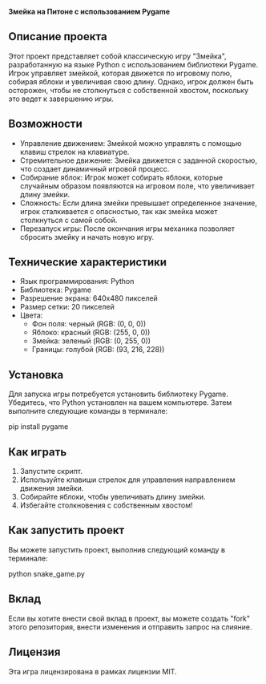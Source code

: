 **Змейка на Питоне с использованием Pygame**

## Описание проекта

Этот проект представляет собой классическую игру "Змейка", разработанную на языке Python с использованием библиотеки Pygame. Игрок управляет змейкой, которая движется по игровому полю, собирая яблоки и увеличивая свою длину. Однако, игрок должен быть осторожен, чтобы не столкнуться с собственной хвостом, поскольку это ведет к завершению игры.

## Возможности

- Управление движением: Змейкой можно управлять с помощью клавиш стрелок на клавиатуре.
- Стремительное движение: Змейка движется с заданной скоростью, что создает динамичный игровой процесс.
- Собирание яблок: Игрок может собирать яблоки, которые случайным образом появляются на игровом поле, что увеличивает длину змейки.
- Сложность: Если длина змейки превышает определенное значение, игрок сталкивается с опасностью, так как змейка может столкнуться с самой собой.
- Перезапуск игры: После окончания игры механика позволяет сбросить змейку и начать новую игру.

## Технические характеристики

- Язык программирования: Python
- Библиотека: Pygame
- Разрешение экрана: 640x480 пикселей
- Размер сетки: 20 пикселей
- Цвета:
  - Фон поля: черный (RGB: (0, 0, 0))
  - Яблоко: красный (RGB: (255, 0, 0))
  - Змейка: зеленый (RGB: (0, 255, 0))
  - Границы: голубой (RGB: (93, 216, 228))

## Установка

Для запуска игры потребуется установить библиотеку Pygame. Убедитесь, что Python установлен на вашем компьютере. Затем выполните следующие команды в терминале:

pip install pygame


## Как играть

1. Запустите скрипт.
2. Используйте клавиши стрелок для управления направлением движения змейки.
3. Собирайте яблоки, чтобы увеличивать длину змейки.
4. Избегайте столкновения с собственным хвостом!

## Как запустить проект

Вы можете запустить проект, выполнив следующий команду в терминале:

python snake_game.py


## Вклад

Если вы хотите внести свой вклад в проект, вы можете создать "fork" этого репозитория, внести изменения и отправить запрос на слияние.

## Лицензия

Эта игра лицензирована в рамках лицензии MIT.
